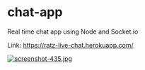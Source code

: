 # chat-app
 Real time chat app using Node and Socket.io

Link:  https://ratz-live-chat.herokuapp.com/


[![screenshot-435.jpg](https://i.postimg.cc/XvjsVX43/screenshot-435.jpg)](https://postimg.cc/CR2G7hR6)
